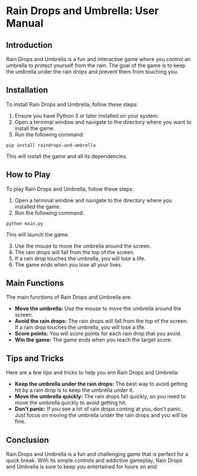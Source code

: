 # Rain Drops and Umbrella: User Manual

## Introduction

Rain Drops and Umbrella is a fun and interactive game where you control an umbrella to protect yourself from the rain. The goal of the game is to keep the umbrella under the rain drops and prevent them from touching you.

## Installation

To install Rain Drops and Umbrella, follow these steps:

1. Ensure you have Python 3 or later installed on your system.
2. Open a terminal window and navigate to the directory where you want to install the game.
3. Run the following command:

```
pip install raindrops-and-umbrella
```

This will install the game and all its dependencies.

## How to Play

To play Rain Drops and Umbrella, follow these steps:

1. Open a terminal window and navigate to the directory where you installed the game.
2. Run the following command:

```
python main.py
```

This will launch the game.

3. Use the mouse to move the umbrella around the screen.
4. The rain drops will fall from the top of the screen.
5. If a rain drop touches the umbrella, you will lose a life.
6. The game ends when you lose all your lives.

## Main Functions

The main functions of Rain Drops and Umbrella are:

* **Move the umbrella:** Use the mouse to move the umbrella around the screen.
* **Avoid the rain drops:** The rain drops will fall from the top of the screen. If a rain drop touches the umbrella, you will lose a life.
* **Score points:** You will score points for each rain drop that you avoid.
* **Win the game:** The game ends when you reach the target score.

## Tips and Tricks

Here are a few tips and tricks to help you win Rain Drops and Umbrella:

* **Keep the umbrella under the rain drops:** The best way to avoid getting hit by a rain drop is to keep the umbrella under it.
* **Move the umbrella quickly:** The rain drops fall quickly, so you need to move the umbrella quickly to avoid getting hit.
* **Don't panic:** If you see a lot of rain drops coming at you, don't panic. Just focus on moving the umbrella under the rain drops and you will be fine.

## Conclusion

Rain Drops and Umbrella is a fun and challenging game that is perfect for a quick break. With its simple controls and addictive gameplay, Rain Drops and Umbrella is sure to keep you entertained for hours on end.